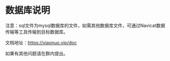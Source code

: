 # 数据库说明
注意：sql文件为mysql数据库的文件，如需其他数据库文件，可通过Navicat数据传输等工具传输到目标数据库。

文档地址：https://xiaonuo.vip/doc

如果有其他问题请在群内提出。
